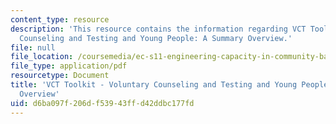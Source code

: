 ```yaml
---
content_type: resource
description: 'This resource contains the information regarding VCT Toolkit - Voluntary
  Counseling and Testing and Young People: A Summary Overview.'
file: null
file_location: /coursemedia/ec-s11-engineering-capacity-in-community-based-healthcare-fall-2005/d6ba097f206df53943ffd42ddbc177fd_MITEC_S11F05_vct_toolkit_fhi.pdf
file_type: application/pdf
resourcetype: Document
title: 'VCT Toolkit - Voluntary Counseling and Testing and Young People: A Summary
  Overview'
uid: d6ba097f-206d-f539-43ff-d42ddbc177fd
---
```

